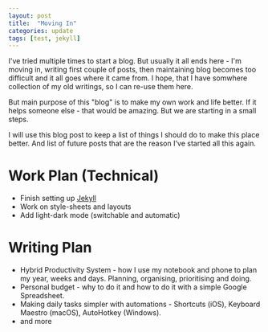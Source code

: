 ```yaml
---
layout: post
title:  "Moving In"
categories: update
tags: [test, jekyll]
---
```


I've tried multiple times to start a blog. But usually it all ends here - I'm moving in, writing first couple of posts, then maintaining blog becomes too difficult and it all goes where it came from. I hope, that I have somwhere collection of my old writings, so I can re-use them here.

But main purpose of this "blog" is to make my own work and life better. If it helps someone else - that would be amazing. But we are starting in a small steps.

I will use this blog post to keep a list of things I should do to make this place better. And list of future posts that are the reason I've started all this again.

# Work Plan (Technical)
* Finish setting up [Jekyll][getting-started]
* Work on style-sheets and layouts
* Add light-dark mode (switchable and automatic)

# Writing Plan
* Hybrid Productivity System - how I use my notebook and phone to plan my year, weeks and days. Planning, organising, prioritising and doing.
* Personal budget - why to do it and how to do it with a simple Google Spreadsheet.
* Making daily tasks simpler with automations - Shortcuts (iOS), Keyboard Maestro (macOS), AutoHotkey (Windows).
* and more

[getting-started]: https://www.aleksandrhovhannisyan.com/blog/dev/getting-started-with-jekyll-and-github-pages/#front-matter-defaults
